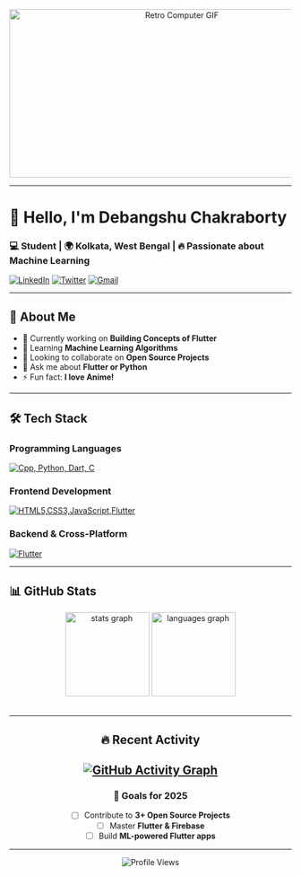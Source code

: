 <div align="center">
 <img src="https://64.media.tumblr.com/c70e8fcdf61a132a873f99db163896a2/tumblr_o48ggtdpJA1sfmahro1_400.gif" height= "300" width="600" alt="Retro Computer GIF"/>
</div>

---

# 👋 Hello, I'm Debangshu Chakraborty  
### **💻 Student | 🌍 Kolkata, West Bengal | 🔥 Passionate about Machine Learning**  

[![LinkedIn](https://img.shields.io/badge/LinkedIn-0077B5?style=for-the-badge&logo=linkedin&logoColor=white)](https://www.linkedin.com/in/debangshu-chakraborty-4b7714218/)
[![Twitter](https://img.shields.io/badge/Twitter-1DA1F2?style=for-the-badge&logo=twitter&logoColor=white)](https://twitter.com/_debangshu2k5)
[![Gmail](https://img.shields.io/badge/Gmail-D14836?style=for-the-badge&logo=gmail&logoColor=white)](mailto:chakrabortydebangshu8@gmail.com)

---

## **🚀 About Me**  
- 🔭 Currently working on **Building Concepts of Flutter**  
- 🌱 Learning **Machine Learning Algorithms**  
- 👯 Looking to collaborate on **Open Source Projects**  
- 💬 Ask me about **Flutter or Python**  
- ⚡ Fun fact: **I love Anime!**  

---

## **🛠️ Tech Stack**  

### **Programming Languages**  
[![Cpp, Python, Dart, C](https://skillicons.dev/icons?i=cpp,python,dart,c)](https://skillicons.dev)

### **Frontend Development**  
[![HTML5,CSS3,JavaScript,Flutter](https://skillicons.dev/icons?i=html,css,js,flutter)](https://skillicons.dev)

### **Backend & Cross-Platform**  
[![Flutter](https://skillicons.dev/icons?i=flutter)](https://skillicons.dev)

---

## **📊 GitHub Stats**  

<div align="center">
  <img src="https://github-readme-stats.vercel.app/api?username=debangshuc&hide_title=false&hide_rank=false&show_icons=true&include_all_commits=false&count_private=true&disable_animations=false&theme=dracula&locale=en&hide_border=false" height="150" alt="stats graph"  />
  <img src="https://github-readme-stats.vercel.app/api/top-langs?username=debangshuc&locale=en&hide_title=false&layout=compact&card_width=320&langs_count=5&theme=dracula&hide_border=false" height="150" alt="languages graph"  />
<br>
<br>
</a>

---

## **🔥 Recent Activity**  
[![GitHub Activity Graph](https://github-readme-activity-graph.vercel.app/graph?username=debangshuc&theme=react-dark&hide_border=true)](https://github.com/debangshuc)
---

### **🎯 Goals for 2025**  
- [ ] Contribute to **3+ Open Source Projects**  
- [ ] Master **Flutter & Firebase**  
- [ ] Build **ML-powered Flutter apps**  

---

<div align="center">
  <img src="https://komarev.com/ghpvc/?username=debangshuc&label=Profile%20Views&color=blueviolet" alt="Profile Views"/>
</div>
